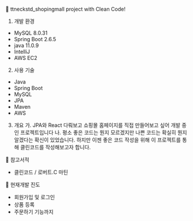 🚩 ttneckstd_shopingmall project with Clean Code!

1. 개발 환경
- MySQL 8.0.31
- Spring Boot 2.6.5
- java 11.0.9
- IntelliJ
- AWS EC2

2. 사용 기술
- Java
- Spring Boot
- MySQL
- JPA
- Maven
- AWS

3. 개요
  가. JPA와 React 다뤄보고 쇼핑몰 홈페이지를 직접 만들어보고 싶어 개발 중인 프로젝트입니다
  나. 평소 좋은 코드는 뭔지 모르겠지만 나쁜 코드는 확실히 뭔지 알겠다는 확신이 있었습니다. 하지만 이젠 좋은 코드 작성을 위해 이 프로젝트를 통해 클린코드를 작성해보고자 합니다.

🚩 참고서적
 - 클린코드 / 로버트.C 마틴

🚩 현재개발 진도
 - 회원가입 및 로그인
 - 상품 등록
 - 주문하기 기능까지
